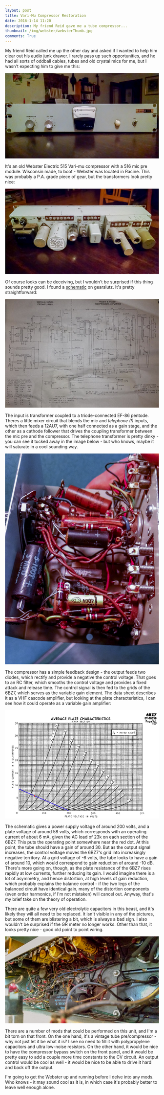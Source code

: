 ```yaml
---
layout: post
title: Vari-Mu Compressor Restoration
date: 2016-1-14 11:20 
description: My friend Reid gave me a tube compressor...
thumbnail: /img/webster/websterThumb.jpg
comments: True
---
```


My friend Reid called me up the other day and asked if I wanted to help him clear out his audio junk drawer. I rarely pass up such opportunities, and he had all sorts of oddball cables, tubes and old crystal mics for me, but I wasn't expecting him to give me this:

![webster1](/img/webster/webster1.jpg)

It's an old Webster Electric 515 Vari-mu compressor with a 516 mic pre module. Wisconsin made, to boot - Webster was located in Racine. This was probably a P.A. grade piece of gear, but the transformers look pretty nice:
 
![webster2](/img/webster/webster2.jpg)

Of course looks can be deceiving, but I wouldn't be surprised if this thing sounds pretty good. I found a <a href="https://www.gearslutz.com/board/attachments/so-much-gear-so-little-time/361859d1378597678-webster-wsc-681-515-vintage-compressor-photo-3.jpg">schematic</a> on gearslutz. It's pretty straightforward:

![schematic](/img/webster/schematic.jpg)

The input is transformer coupled to a triode-connected EF-86 pentode. Theres a little mixer circuit that blends the mic and *telephone (!)* inputs, which then feeds a 12AU7, with one half connected as a gain stage, and the other as a cathode follower that drives the coupling transformer between the mic pre and the compressor. The telephone transformer is pretty dinky - you can see it tucked away in the image below - but who knows, maybe it will saturate in a cool sounding way. 

![micPre](/img/webster/webster6.jpg)

The compressor has a simple feedback design - the output feeds two diodes, which rectify and provide a negative the control voltage. That goes to an RC filter, which smooths the control voltage and provides a fixed attack and release time. The control signal is then fed to the grids of the 6BZ7, which serves as the variable gain element. The data sheet describes it as a VHF cascode amplifier, but looking at the plate characteristics, I can see how it could operate as a variable gain amplifier:

![eqWindow](/img/webster/tubecurve.jpg)

The schematic gives a power supply voltage of around 200 volts, and a plate voltage of around 58 volts, which corresponds with an operating current of about 6 mA, given the AC load of 23k on each section of the 6BZ7. This puts the operating point somewhere near the red dot. At this point, the tube should have a gain of around 30. But as the output signal increases, the control voltage moves the 6BZ7's grid into increasingly negative territory. At a grid voltage of -6 volts, the tube looks to have a gain of around 10, which would correspond to gain reduction of around -10 dB. There's more going on, though, as the plate resistance of the 6BZ7 rises rapidly at low currents, further reducing its gain. I would imagine there is a lot of asymmetry, and hence distortion, at high levels of gain reduction, which probably explains the balance control - if the two legs of the balanced circuit have identical gain, many of the distortion components (even order harmonics, if I'm not mistaken) will cancel out. Anyway, that's my brief take on the theory of operation. 

There are quite a few very old electrolytic capacitors in this beast, and it's likely they will all need to be replaced. It isn't visible in any of the pictures, but some of them are blistering a bit, which is always a bad sign. I also wouldn't be surprised if the GR meter no longer works. Other than that, it looks pretty nice - good old point to point wiring. 

![tool](/img/webster/webster5.jpg)

There are a number of mods that could be performed on this unit, and I'm a bit torn on that front. On the one hand, it's a vintage tube pre/compressor - why not just let it be what it is? I see no need to fill it with polypropylene capacitors and ultra low-noise resistors. On the other hand, it would be nice to have the compressor bypass switch on the front panel, and it would be pretty easy to add a couple more time constants to the CV circuit. An output control would be cool as well - it would be nice to be able to drive it hard and back off the output.

I'm going to get the Webster up and running before I delve into any mods. Who knows - it may sound cool as it is, in which case it's probably better to leave well enough alone. 